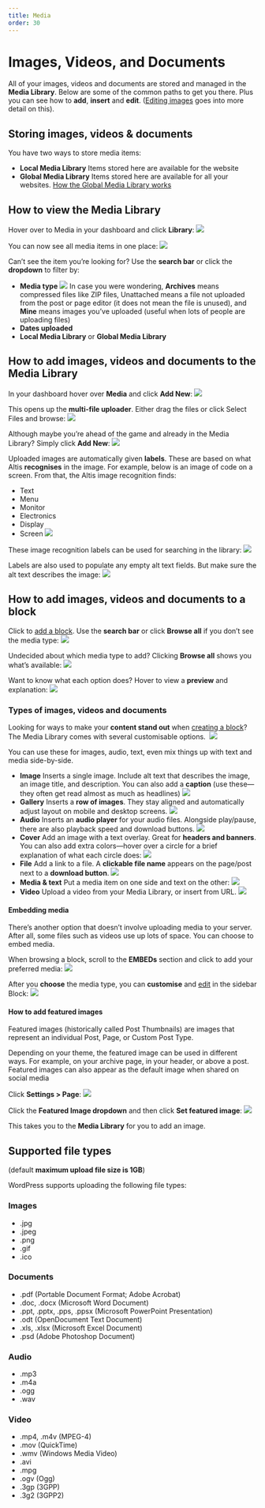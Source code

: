```yaml
---
title: Media
order: 30
---
```


# Images, Videos, and Documents

All of your images, videos and documents are stored and managed in the **Media Library**. Below are some of the common paths to get you there. Plus you can see how to **add**, **insert** and **edit**. ([Editing images](editing-images.md) goes into more detail on this).

## Storing images, videos & documents

You have two ways to store media items:

- **Local Media Library**
    Items stored here are available for the website
- **Global Media Library**
    Items stored here are available for all your websites. [How the Global Media Library works](global-media-library.md)

## How to view the Media Library

Hover over to Media in your dashboard and click **Library**:
![](../assets/images-videos-documents-image3.png)

You can now see all media items in one place:
![](../assets/images-videos-documents-image16.png)

Can’t see the item you’re looking for? Use the **search bar** or click the **dropdown** to filter by:

- **Media type**
  ![](../assets/images-videos-documents-image7.png)
    In case you were wondering, **Archives** means compressed files like ZIP files, Unattached means a file not uploaded from the post or page editor (it does not mean the file is unused), and **Mine** means images you’ve uploaded (useful when lots of people are uploading files)
- **Dates uploaded**
- **Local Media Library** or **Global Media Library**

## How to add images, videos and documents to the Media Library

In your dashboard hover over **Media** and click **Add New**:
![](../assets/images-videos-documents-image13.png)

This opens up the **multi-file uploader**. Either drag the files or click Select Files and browse:
![](../assets/images-videos-documents-image22.png)

Although maybe you’re ahead of the game and already in the Media Library? Simply click **Add New**:
![](../assets/images-videos-documents-image6.png)

Uploaded images are automatically given **labels**. These are based on what Altis **recognises** in the image. For example, below is an image of code on a screen. From that, the Altis image recognition finds:

- Text
- Menu
- Monitor
- Electronics
- Display
- Screen
![](../assets/images-videos-documents-image11.png)

These image recognition labels can be used for searching in the library:
![](../assets/images-videos-documents-image2.png)

Labels are also used to populate any empty alt text fields. But make sure the alt text describes the image:
![](../assets/images-videos-documents-image14.png)

## How to add images, videos and documents to a block

Click to [add a block](../content-and-content-blocks/creating-content-with-blocks.md). Use the **search bar** or click **Browse all** if you don’t see the media type:
![](../assets/images-videos-documents-image15.png)

Undecided about which media type to add? Clicking **Browse all** shows you what’s available:
![](../assets/images-videos-documents-image24.png)

Want to know what each option does? Hover to view a **preview** and explanation:
![](../assets/images-videos-documents-image20.png)

### Types of images, videos and documents

Looking for ways to make your **content stand out** when [creating a block](../content-and-content-blocks/creating-content-with-blocks.md)? The Media Library comes with several customisable options. 
![](../assets/images-videos-documents-image19.png)

You can use these for images, audio, text, even mix things up with text and media side-by-side.

- **Image**
    Inserts a single image. Include alt text that describes the image, an image title, and description. You can also add a **caption** (use these—they often get read almost as much as headlines)
    ![](../assets/images-videos-documents-image10.png)
- **Gallery**
    Inserts a **row of images**. They stay aligned and automatically adjust layout on mobile and desktop screens.
![](../assets/images-videos-documents-image23.png)
- **Audio**
    Inserts an **audio player** for your audio files. Alongside play/pause, there are also playback speed and download buttons.
    ![](../assets/images-videos-documents-image1.png)
- **Cover**
    Add an image with a text overlay. Great for **headers and banners**. You can also add extra colors—hover over a circle for a brief explanation of what each circle does:
![](../assets/images-videos-documents-image5.png)
- **File**
    Add a link to a file. A **clickable file name** appears on the page/post next to a **download button**.
![](../assets/images-videos-documents-image17.png)
- **Media & text**
    Put a media item on one side and text on the other:
![](../assets/images-videos-documents-image21.png)
- **Video**
    Upload a video from your Media Library, or insert from URL.
    ![](../assets/images-videos-documents-image18.png)

#### Embedding media

There’s another option that doesn’t involve uploading media to your server. After all, some files such as videos use up lots of space. You can choose to embed media. 

When browsing a block, scroll to the **EMBEDs** section and click to add your preferred media:
![](../assets/images-videos-documents-image9.png)

After you **choose** the media type, you can **customise** and [edit](editing-images.md) in the sidebar Block:
![](../assets/images-videos-documents-image4.png)

#### How to add featured images

Featured images (historically called Post Thumbnails) are images that represent an individual Post, Page, or Custom Post Type. 

Depending on your theme, the featured image can be used in different ways. For example, on your archive page, in your header, or above a post. Featured images can also appear as the default image when shared on social media

Click **Settings > Page**:
![](../assets/images-videos-documents-image8.png)

Click the **Featured Image dropdown** and then click **Set featured image**:
![](../assets/images-videos-documents-image12.png)

This takes you to the **Media Library** for you to add an image.

## Supported file types

(default **maximum upload file size is 1GB**)

WordPress supports uploading the following file types:

### Images

- .jpg
- .jpeg
- .png
- .gif
- .ico

### Documents

- .pdf (Portable Document Format; Adobe Acrobat)
- .doc, .docx (Microsoft Word Document)
- .ppt, .pptx, .pps, .ppsx (Microsoft PowerPoint Presentation)
- .odt (OpenDocument Text Document)
- .xls, .xlsx (Microsoft Excel Document)
- .psd (Adobe Photoshop Document)

### Audio

- .mp3
- .m4a
- .ogg
- .wav

### Video

- .mp4, .m4v (MPEG-4)
- .mov (QuickTime)
- .wmv (Windows Media Video)
- .avi
- .mpg
- .ogv (Ogg)
- .3gp (3GPP)
- .3g2 (3GPP2)
